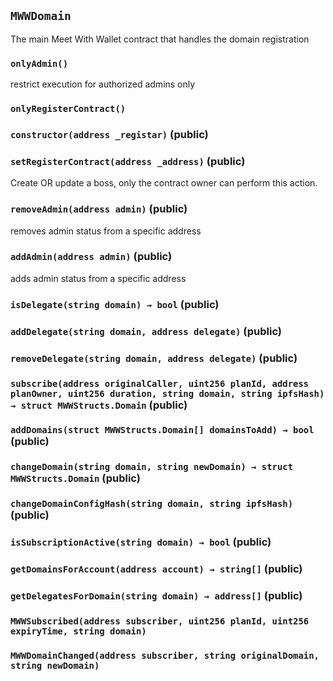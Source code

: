 ## `MWWDomain`

The main Meet With Wallet contract that handles the domain registration




### `onlyAdmin()`

restrict execution for authorized admins only



### `onlyRegisterContract()`






### `constructor(address _registar)` (public)





### `setRegisterContract(address _address)` (public)

Create OR update a boss, only the contract owner can perform this action.




### `removeAdmin(address admin)` (public)

removes admin status from a specific address




### `addAdmin(address admin)` (public)

adds admin status from a specific address




### `isDelegate(string domain) → bool` (public)





### `addDelegate(string domain, address delegate)` (public)





### `removeDelegate(string domain, address delegate)` (public)





### `subscribe(address originalCaller, uint256 planId, address planOwner, uint256 duration, string domain, string ipfsHash) → struct MWWStructs.Domain` (public)





### `addDomains(struct MWWStructs.Domain[] domainsToAdd) → bool` (public)





### `changeDomain(string domain, string newDomain) → struct MWWStructs.Domain` (public)





### `changeDomainConfigHash(string domain, string ipfsHash)` (public)





### `isSubscriptionActive(string domain) → bool` (public)





### `getDomainsForAccount(address account) → string[]` (public)





### `getDelegatesForDomain(string domain) → address[]` (public)






### `MWWSubscribed(address subscriber, uint256 planId, uint256 expiryTime, string domain)`





### `MWWDomainChanged(address subscriber, string originalDomain, string newDomain)`







